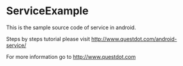# ServiceExample

This is the sample source code of service in android.

Steps by steps tutorial please visit http://www.questdot.com/android-service/

For more information go to http://www.questdot.com
